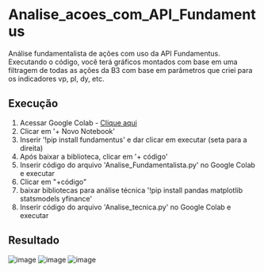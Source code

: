 # Analise_acoes_com_API_Fundamentus
Análise fundamentalista de ações com uso da API Fundamentus. Executando o código, você terá gráficos montados com base em uma filtragem de todas as ações da B3 com base em parâmetros que criei para os indicadores vp, pl, dy, etc.

<h2>
  Execução
</h2>
<ol>
  <li>Acessar Google Colab - <a href="https://colab.research.google.com/" target="_blank">Clique aqui</a>
  <li>Clicar em '+ Novo Notebook'
  <li>Inserir '!pip install fundamentus' e dar clicar em executar (seta para a direita)
  <li>Após baixar a biblioteca, clicar em '+ código'
  <li>Inserir código do arquivo 'Analise_Fundamentalista.py' no Google Colab e executar 
  <li>Clicar em "+código"
  <li>baixar bibliotecas para análise técnica '!pip install pandas matplotlib statsmodels yfinance'
  <li>Inserir código do arquivo 'Analise_tecnica.py' no Google Colab e executar
</ol>

<h2>
  Resultado
</h2>

![image](https://github.com/RenataVerasVenturim/Analise_acoes_com_API_Fundamentus/assets/129551549/d951b6b8-c1f8-4c6b-8c37-48f0b5eaec62)
![image](https://github.com/RenataVerasVenturim/Analise_acoes_com_API_Fundamentus/assets/129551549/5cb60d30-be9d-4bfd-bd85-da4b179d12c9)
![image](https://github.com/RenataVerasVenturim/Analise_acoes_com_API_Fundamentus/assets/129551549/6d1dec0f-777f-42db-9906-df938f304c10)
